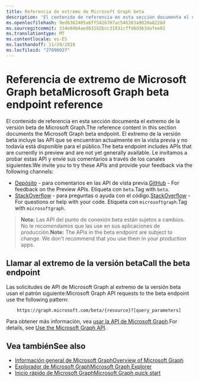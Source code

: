 ```yaml
---
title: Referencia de extremo de Microsoft Graph beta
description: 'El contenido de referencia en esta sección documenta el extremo de la versión beta de Microsoft Graph. El extremo de la versión beta incluye las API que se encuentran actualmente en la vista previa y no todavía está disponible para el público. Le invitamos a probar estas API y envíe sus comentarios a través de los canales siguientes:'
ms.openlocfilehash: 9ed6362405a6ff542b707ac546383a9820a8228d
ms.sourcegitcommit: 334e84b4aed63162bcc31831cffd6d363dafee02
ms.translationtype: MT
ms.contentlocale: es-ES
ms.lasthandoff: 11/29/2018
ms.locfileid: "27090027"
---
```

# <a name="microsoft-graph-beta-endpoint-reference"></a><span data-ttu-id="6ead6-105">Referencia de extremo de Microsoft Graph beta</span><span class="sxs-lookup"><span data-stu-id="6ead6-105">Microsoft Graph beta endpoint reference</span></span>

<span data-ttu-id="6ead6-106">El contenido de referencia en esta sección documenta el extremo de la versión beta de Microsoft Graph.</span><span class="sxs-lookup"><span data-stu-id="6ead6-106">The reference content in this section documents the Microsoft Graph beta endpoint.</span></span> <span data-ttu-id="6ead6-107">El extremo de la versión beta incluye las API que se encuentran actualmente en la vista previa y no todavía está disponible para el público.</span><span class="sxs-lookup"><span data-stu-id="6ead6-107">The beta endpoint includes APIs that are currently in preview and are not yet generally available.</span></span> <span data-ttu-id="6ead6-108">Le invitamos a probar estas API y envíe sus comentarios a través de los canales siguientes:</span><span class="sxs-lookup"><span data-stu-id="6ead6-108">We invite you to try these APIs and provide your feedback via the following channels:</span></span>

- <span data-ttu-id="6ead6-109">[Depósito](https://github.com/OfficeDev/microsoft-graph-docs/issues) - para comentarios en las API de vista previa.</span><span class="sxs-lookup"><span data-stu-id="6ead6-109">[GitHub](https://github.com/OfficeDev/microsoft-graph-docs/issues) - For feedback on the Preview APIs.</span></span> <span data-ttu-id="6ead6-110">Etiqueta con `beta`.</span><span class="sxs-lookup"><span data-stu-id="6ead6-110">Tag with `beta`.</span></span>
- <span data-ttu-id="6ead6-111">[StackOverflow](https://stackoverflow.com/questions/tagged/microsoftgraph) - para preguntas o ayuda con el código.</span><span class="sxs-lookup"><span data-stu-id="6ead6-111">[StackOverflow](https://stackoverflow.com/questions/tagged/microsoftgraph) - For questions or help with your code.</span></span> <span data-ttu-id="6ead6-112">Etiqueta con `microsoftgraph`.</span><span class="sxs-lookup"><span data-stu-id="6ead6-112">Tag with `microsoftgraph`.</span></span>

> <span data-ttu-id="6ead6-p105">**Nota:** Las API del punto de conexión beta están sujetos a cambios. No le recomendamos que las use en sus aplicaciones de producción.</span><span class="sxs-lookup"><span data-stu-id="6ead6-p105">**Note:** The APIs in the beta endpoint are subject to change. We don't recommend that you use them in your production apps.</span></span> 

## <a name="call-the-beta-endpoint"></a><span data-ttu-id="6ead6-115">Llamar al extremo de la versión beta</span><span class="sxs-lookup"><span data-stu-id="6ead6-115">Call the beta endpoint</span></span>

<span data-ttu-id="6ead6-116">Las solicitudes de API de Microsoft Graph al extremo de la versión beta usan el patrón siguiente:</span><span class="sxs-lookup"><span data-stu-id="6ead6-116">Microsoft Graph API requests to the beta endpoint use the following pattern:</span></span>

```
    https://graph.microsoft.com/beta/{resource}?[query_parameters]
```

<span data-ttu-id="6ead6-117">Para obtener más información, vea [usar la API de Microsoft Graph](/graph/use-the-api).</span><span class="sxs-lookup"><span data-stu-id="6ead6-117">For details, see [Use the Microsoft Graph API](/graph/use-the-api).</span></span>

## <a name="see-also"></a><span data-ttu-id="6ead6-118">Vea también</span><span class="sxs-lookup"><span data-stu-id="6ead6-118">See also</span></span>

- [<span data-ttu-id="6ead6-119">Información general de Microsoft Graph</span><span class="sxs-lookup"><span data-stu-id="6ead6-119">Overview of Microsoft Graph</span></span>](/graph/overview)
- [<span data-ttu-id="6ead6-120">Explorador de Microsoft Graph</span><span class="sxs-lookup"><span data-stu-id="6ead6-120">Microsoft Graph Explorer</span></span>](https://developer.microsoft.com/graph/graph-explorer)
- [<span data-ttu-id="6ead6-121">Inicio rápido de Microsoft Graph</span><span class="sxs-lookup"><span data-stu-id="6ead6-121">Microsoft Graph quick start</span></span>](https://developer.microsoft.com/graph/quick-start)

